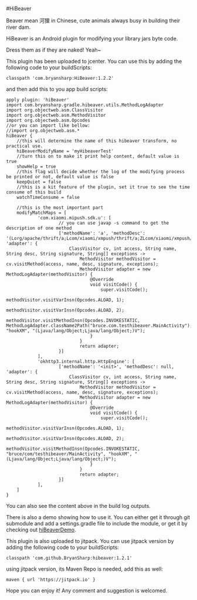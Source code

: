 #HiBeaver

Beaver mean 河狸 in Chinese, cute animals always busy in building their river dam.

HiBeaver is an Android plugin for modifying your library jars byte code.

Dress them as if they are naked! Yeah~

This plugin has been uploaded to jcenter. You can use this by adding the following code to your buildScripts:

    classpath 'com.bryansharp:HiBeaver:1.2.2'

and then add this to you app build scripts:

    apply plugin: 'hiBeaver'
    import com.bryansharp.gradle.hibeaver.utils.MethodLogAdapter
    import org.objectweb.asm.ClassVisitor
    import org.objectweb.asm.MethodVisitor
    import org.objectweb.asm.Opcodes
    //or you can import like bellow:
    //import org.objectweb.asm.*
    hiBeaver {
        //this will determine the name of this hibeaver transform, no practical use.
        hiBeaverModifyName = 'myHibeaverTest'
        //turn this on to make it print help content, default value is true
        showHelp = true
        //this flag will decide whether the log of the modifying process be printed or not, default value is false
        keepQuiet = false
        //this is a kit feature of the plugin, set it true to see the time consume of this build
        watchTimeConsume = false
    
        //this is the most important part
        modifyMatchMaps = [
                'com.xiaomi.mipush.sdk.u': [
                        // you can use javap -s command to get the description of one method
                        ['methodName': 'a', 'methodDesc': '(Lorg/apache/thrift/a;Lcom/xiaomi/xmpush/thrift/a;ZLcom/xiaomi/xmpush/thrift/r;)V', 'adapter': {
                            ClassVisitor cv, int access, String name, String desc, String signature, String[] exceptions ->
                                MethodVisitor methodVisitor = cv.visitMethod(access, name, desc, signature, exceptions);
                                MethodVisitor adapter = new MethodLogAdapter(methodVisitor) {
                                    @Override
                                    void visitCode() {
                                        super.visitCode();
                                        methodVisitor.visitVarInsn(Opcodes.ALOAD, 1);
                                        methodVisitor.visitVarInsn(Opcodes.ALOAD, 2);
                                        methodVisitor.visitMethodInsn(Opcodes.INVOKESTATIC, MethodLogAdapter.className2Path("bruce.com.testhibeaver.MainActivity"), "hookXM", "(Ljava/lang/Object;Ljava/lang/Object;)V");
                                    }
                                }
                                return adapter;
                        }]
                ],
                'okhttp3.internal.http.HttpEngine': [
                        ['methodName': '<init>', 'methodDesc': null, 'adapter': {
                            ClassVisitor cv, int access, String name, String desc, String signature, String[] exceptions ->
                                MethodVisitor methodVisitor = cv.visitMethod(access, name, desc, signature, exceptions);
                                MethodVisitor adapter = new MethodLogAdapter(methodVisitor) {
                                    @Override
                                    void visitCode() {
                                        super.visitCode();
                                        methodVisitor.visitVarInsn(Opcodes.ALOAD, 1);
                                        methodVisitor.visitVarInsn(Opcodes.ALOAD, 2);
                                        methodVisitor.visitMethodInsn(Opcodes.INVOKESTATIC, "bruce/com/testhibeaver/MainActivity", "hookXM", "(Ljava/lang/Object;Ljava/lang/Object;)V");
                                    }
                                }
                                return adapter;
                        }]
                ],
        ]
    }

You can also see the content above in the build log outputs.

There is also a demo showing how to use it. You can either get it through git submodule and add a settings.gradle file to include the module, or get it by checking out [hiBeaverDemo](https://github.com/BryanSharp/hiBeaverDemo).

This plugin is also uploaded to jitpack. You can use jitpack version by adding the following code to your buildScripts:

    classpath 'com.github.BryanSharp:hibeaver:1.2.1'

using jitpack version, its Maven Repo is needed, add this as well:

    maven { url 'https://jitpack.io' }

Hope you can enjoy it! Any comment and suggestion is welcomed.